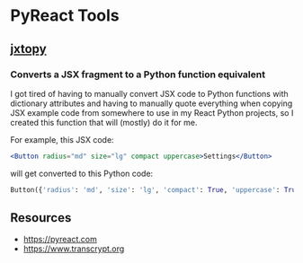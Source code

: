 # PyReact Tools

## [jxtopy](https://github.com/JennaSys/pyreact-tools/blob/main/jsxtopy.py)
### Converts a JSX fragment to a Python function equivalent
I got tired of having to manually convert JSX code to Python functions with dictionary attributes and having to manually quote everything when copying JSX example code from somewhere to use in my React Python projects, so I created this function that will (mostly) do it for me.

For example, this JSX code:
```jsx
<Button radius="md" size="lg" compact uppercase>Settings</Button>
```
will get converted to this Python code:
```python
Button({'radius': 'md', 'size': 'lg', 'compact': True, 'uppercase': True}, "Settings")
```

## Resources
- https://pyreact.com
- https://www.transcrypt.org